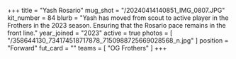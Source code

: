 +++
title = "Yash Rosario"
mug_shot = "/20240414140851_IMG_0807.JPG"
kit_number = 84
blurb = "Yash has moved from scout to active player in the Frothers in the 2023 season. Ensuring that the Rosario pace remains in the front line."
year_joined = "2023"
active = true
photos = [ "/358644130_734174518717878_7150988725669028568_n.jpg" ]
position = "Forward"
fut_card = ""
teams = [ "OG Frothers" ]
+++

